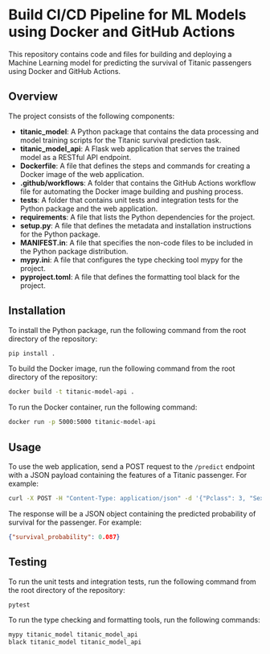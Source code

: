 # Build CI/CD Pipeline for ML Models using Docker and GitHub Actions

This repository contains code and files for building and deploying a Machine Learning model for predicting the survival of Titanic passengers using Docker and GitHub Actions.

## Overview

The project consists of the following components:

- **titanic_model**: A Python package that contains the data processing and model training scripts for the Titanic survival prediction task.
- **titanic_model_api**: A Flask web application that serves the trained model as a RESTful API endpoint.
- **Dockerfile**: A file that defines the steps and commands for creating a Docker image of the web application.
- **.github/workflows**: A folder that contains the GitHub Actions workflow file for automating the Docker image building and pushing process.
- **tests**: A folder that contains unit tests and integration tests for the Python package and the web application.
- **requirements**: A file that lists the Python dependencies for the project.
- **setup.py**: A file that defines the metadata and installation instructions for the Python package.
- **MANIFEST.in**: A file that specifies the non-code files to be included in the Python package distribution.
- **mypy.ini**: A file that configures the type checking tool mypy for the project.
- **pyproject.toml**: A file that defines the formatting tool black for the project.

## Installation

To install the Python package, run the following command from the root directory of the repository:

```bash
pip install .
```

To build the Docker image, run the following command from the root directory of the repository:

```bash
docker build -t titanic-model-api .
```

To run the Docker container, run the following command:

```bash
docker run -p 5000:5000 titanic-model-api
```

## Usage

To use the web application, send a POST request to the `/predict` endpoint with a JSON payload containing the features of a Titanic passenger. For example:

```bash
curl -X POST -H "Content-Type: application/json" -d '{"Pclass": 3, "Sex": "male", "Age": 22, "SibSp": 1, "Parch": 0, "Fare": 7.25, "Embarked": "S"}' http://localhost:5000/predict
```

The response will be a JSON object containing the predicted probability of survival for the passenger. For example:

```json
{"survival_probability": 0.087}
```

## Testing

To run the unit tests and integration tests, run the following command from the root directory of the repository:

```bash
pytest
```

To run the type checking and formatting tools, run the following commands:

```bash
mypy titanic_model titanic_model_api
black titanic_model titanic_model_api
```


